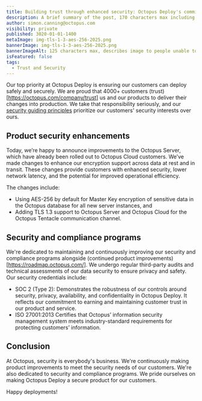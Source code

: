 ```yaml
---
title: Building trust through enhanced security: Octopus Deploy's commitment to customer protection
description: A brief summary of the post, 170 characters max including spaces.
author: simon.canning@octopus.com
visibility: private
published: 3020-01-01-1400
metaImage: img-tls-1-3-aes-256-2025.png
bannerImage: img-tls-1-3-aes-256-2025.png
bannerImageAlt: 125 characters max, describes image to people unable to see it.
isFeatured: false
tags: 
  - Trust and Security
---
```


Our top priority at Octopus Deploy is ensuring our customers can deploy safely and securely. We are proud that 4000+ customers (trust)[https://octopus.com/company/trust] us and our products to deliver their changes into production. We take that responsibility seriously, and our [security guiding principles](https://octopus.com/security/disclosure) prioritize our customers' security interests over ours.

## Product security enhancements 

Today, we’re happy to announce improvements to the Octopus Server, which have already been rolled out to Octopus Cloud customers. We’ve made changes to enhance our encryption support across data at rest and in transit. These changes provide customers with enhanced security, lower network latency, and the potential for improved operational efficiency.

The changes include:
- Using AES-256 by default for Master Key encryption of sensitive data in the Octopus database for all new server instances, and
- Adding TLS 1.3 support to Octopus Server and Octopus Cloud for the Octopus Tentacle communication channel.

## Security and compliance programs

We're dedicated to maintaining and continuously improving our security and compliance programs alongside (continued product improvements)[https://roadmap.octopus.com/]. We undergo regular third-party audits and technical assessments of our data security to ensure privacy and safety. Our security credentials include:

- SOC 2 (Type 2): Demonstrates the robustness of our controls around security, privacy, availability, and confidentiality in Octopus Deploy. It reflects our commitment to earning and maintaining customer trust in our product and service.
- ISO 27001:2013 Certifies that Octopus’ information security management system meets industry-standard requirements for protecting customers’ information.

## Conclusion

At Octopus, security is everybody's business. We're continuously making product improvements to meet the security needs of our customers. We're also dedicated to security and compliance programs. We pride ourselves on making Octopus Deploy a secure product for our customers.

Happy deployments!
